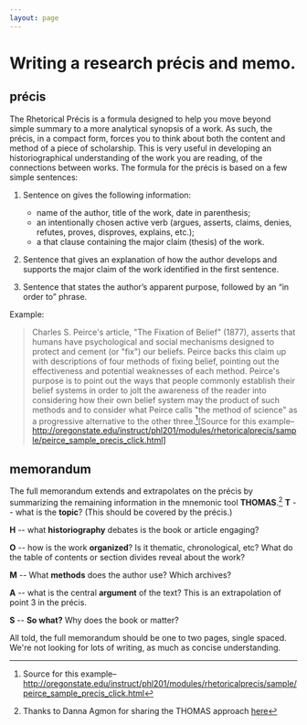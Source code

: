 ```yaml
---
layout: page
---
```


# Writing a research précis and memo.

## précis

The Rhetorical Précis is a formula designed to help you move beyond simple
summary to a more analytical synopsis of a work. As such, the précis, in
a compact form, forces you to think about both the content and method of
a piece of scholarship. This is very useful in developing an historiographical
understanding of the work you are reading, of the connections between works.
The formula for the précis is based on a few simple sentences:

1. Sentence on gives the following information:
   * name of the author, title of the work, date in parenthesis;
   * an intentionally chosen active verb (argues, asserts, claims, denies,
refutes, proves, disproves, explains, etc.);
   * a that clause containing the major claim (thesis) of the work.

2. Sentence that gives an explanation of how the author develops and supports
the major claim of the work identified in the first sentence.

3. Sentence that states the author’s apparent purpose, followed by an “in
order to” phrase.

Example:

> Charles S. Peirce's article, "The Fixation of Belief" (1877), asserts
that humans have psychological and social mechanisms designed to
protect and cement (or "fix") our beliefs. Peirce backs this claim up
with descriptions of four methods of fixing belief, pointing out the
effectiveness and potential weaknesses of each method. Peirce's purpose
is to point out the ways that people commonly establish their
belief systems in order to jolt the awareness of the reader into considering
how their own belief system may the product of such methods
and to consider what Peirce calls "the method of science" as a progressive
alternative to the other three.[^1][Source for this example–
http://oregonstate.edu/instruct/phl201/modules/rhetoricalprecis/sample/peirce_sample_precis_click.html]

## memorandum

The full memorandum extends and extrapolates on the précis by summarizing
the remaining information in the mnemonic tool **THOMAS**.[^2]
**T** -- what is the **topic**? (This should be covered by the précis.)

**H** -- what **historiography** debates is the book or article engaging?

**O** -- how is the work **organized**? Is it thematic, chronological,
    etc? What do the table of contents or section divides reveal about the
    work?

**M** -- What **methods** does the author use? Which archives?

**A**  -- what is the central **argument** of the text? This is an
extrapolation of point 3 in the précis.

**S** -- **So what?** Why does the book or matter?

All told, the full memorandum should be one to two pages, single spaced.
We're not looking for lots of writing, as much as concise understanding.

[^1]:Source for this example–
http://oregonstate.edu/instruct/phl201/modules/rhetoricalprecis/sample/peirce_sample_precis_click.html

[^2]: Thanks to
Danna Agmon for sharing the THOMAS approach
[here](https://drive.google.com/file/d/1hunJKCBwzELxmZJb2oaM1W5aGqorasZQ/view)

